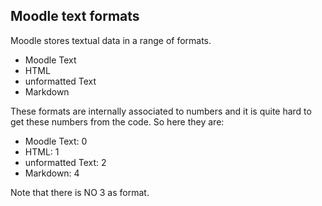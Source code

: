 ## Moodle text formats

Moodle stores textual data in a range of formats. 

- Moodle Text
- HTML 
- unformatted Text
- Markdown 

These formats are internally associated to numbers and it is quite hard to get these numbers from the code. So here they are:

- Moodle Text: 0
- HTML: 1
- unformatted Text: 2
- Markdown: 4

Note that there is NO 3 as format. 
